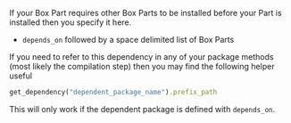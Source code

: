 If your Box Part requires other Box Parts to be installed before your Part is installed then you specify it here.

- `depends_on` followed by a space delimited list of Box Parts

If you need to refer to this dependency in any of your package methods (most likely the compilation step) then you may find the following helper useful 

```ruby
get_dependency("dependent_package_name").prefix_path
```

This will only work if the dependent package is defined with `depends_on`.